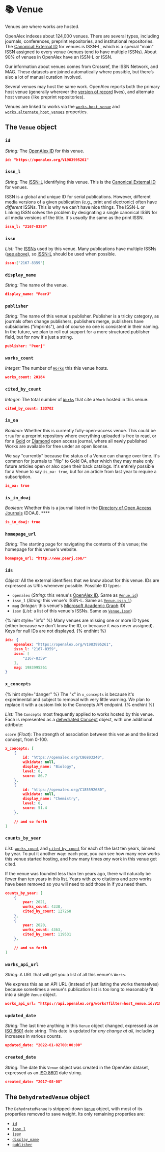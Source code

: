 # 📚 Venue

Venues are where works are hosted.

OpenAlex indexes about 124,000 venues. There are several types, including journals, conferences, preprint repositories, and institutional repositories. The [Canonical External ID](./#canonical-external-ids) for venues is ISSN-L, which is a special "main" ISSN assigned to every venue (venues tend to have multiple ISSNs). About 90% of venues in OpenAlex have an ISSN-L or ISSN.

Our information about venues comes from Crossref, the ISSN Network, and MAG. These datasets are joined automatically where possible, but there’s also a lot of manual curation involved.

Several venues may host the same work. OpenAlex reports both the primary host venue (generally wherever the [version of record](https://en.wikipedia.org/wiki/Version\_of\_record) lives), and alternate host venues (like preprint repositories).

Venues are linked to works via the [`works.host_venue`](work.md#host\_venue) and [`works.alternate_host_venues`](work.md#alternate\_host\_venues) properties.

## The `Venue` object

### `id`

_String:_ The [OpenAlex ID](./#the-openalex-id) for this venue.

```json
id: "https://openalex.org/V1983995261"
```

### `issn_l`

_String:_ The [ISSN-L](https://en.wikipedia.org/wiki/International\_Standard\_Serial\_Number#Linking\_ISSN) identifying this venue. This is the [Canonical External ID](./#canonical-external-ids) for venues.

ISSN is a global and unique ID for serial publications. However, different media versions of a given publication (e.g., print and electronic) often have _different_ ISSNs. This is why we can't have nice things. The ISSN-L or Linking ISSN solves the problem by designating a single canonical ISSN for all media versions of the title. It's _usually_ the same as the print ISSN.

```json
issn_l: "2167-8359"
```

### `issn`

_List:_ The [ISSNs](https://en.wikipedia.org/wiki/International\_Standard\_Serial\_Number) used by this venue. Many publications have multiple ISSNs ([see above](venue.md#issn\_l)), so [ISSN-L](venue.md#issn\_l) should be used when possible.

```json
issn:["2167-8359"]
```

### `display_name`

_String:_ The name of the venue.

```json
display_name: "PeerJ"
```

### `publisher`

_String:_ The name of this venue's publisher. Publisher is a tricky category, as journals often change publishers, publishers merge, publishers have subsidiaries ("imprints"), and of course no one is consistent in their naming. In the future, we plan to roll out support for a more structured publisher field, but for now it's just a string.

```json
publisher: "Peerj"
```

### `works_count`

_Integer:_ The number of [`Works`](work.md) this this venue hosts.

```json
works_count: 20184 
```

### `cited_by_count`

_Integer:_ The total number of [`Works`](work.md) that cite a `Work` hosted in this venue.

```json
cited_by_count: 133702 
```

### `is_oa`

_Boolean:_ Whether this is currently fully-open-access venue. This could be `true` for a preprint repository where everything uploaded is free to read, or for a [Gold](https://en.wikipedia.org/wiki/Open\_access#Colour\_naming\_system) or [Diamond](https://en.wikipedia.org/wiki/Diamond\_open\_access) open access journal, where all newly published Works are available for free under an open license.

We say "currently" because the status of a Venue can change over time. It's common for journals to "flip" to Gold OA, after which they may make only future articles open or also open their back catalogs. It's entirely possible for a Venue to say `is_oa: true`, but for an article from last year to require a subscription.

```json
is_oa: true 
```

### `is_in_doaj`

_Boolean:_ Whether this is a journal listed in the [Directory of Open Access Journals](https://doaj.org/) (DOAJ). ****&#x20;

```json
is_in_doaj: true 
```

### `homepage_url`

_String:_ The starting page for navigating the contents of this venue; the homepage for this venue's website.

```json
homepage_url: "http://www.peerj.com/" 
```

### `ids`

_Object:_ All the external identifiers that we know about for this venue. IDs are expressed as URIs whenever possible. Possible ID types:

* `openalex` (_String:_ this venue's [OpenAlex ID](./#the-openalex-id). Same as [`Venue.id`](venue.md#id))
* `issn_l` (_String:_ this venue's ISSN-L. Same as [`Venue.issn_l`](venue.md#issn\_l))
* `mag`  (_Integer:_ this venue's [Microsoft Academic Graph](https://www.microsoft.com/en-us/research/project/microsoft-academic-graph/) ID)
* `issn` (_List:_ a list of this venue's ISSNs. Same as [`Venue.issn`](venue.md#issn))

{% hint style="info" %}
Many venues are missing one or more ID types (either because we don't know the ID, or because it was never assigned). Keys for null IDs are not displayed.
{% endhint %}

```json
ids: {
    openalex: "https://openalex.org/V1983995261",
    issn_l: "2167-8359",
    issn: [
        "2167-8359"
    ],
    mag: 1983995261
}
```

### `x_concepts`

{% hint style="danger" %}
The "x" in `x_concepts` is because it's experimental and subject to removal with very little warning. We plan to replace it with a custom link to the Concepts API endpoint.&#x20;
{% endhint %}

_List:_ The `Concepts` most frequently applied to works hosted by this venue. Each is represented as a [dehydrated Concept](concept.md#the-dehydratedconcept-object) object, with one additional attribute:

`score` (_Float_): The strength of association between this venue and the listed concept, from 0-100.

```json
x_concepts: [
    {
        id: "https://openalex.org/C86803240",
        wikidata: null,
        display_name: "Biology",
        level: 0,
        score: 86.7
    },
    {
        id: "https://openalex.org/C185592680",
        wikidata: null,
        display_name: "Chemistry",
        level: 0,
        score: 51.4
    },
    
    // and so forth
]
```

### `counts_by_year`

_List:_ [`works_count`](venue.md#works\_count) and [`cited_by_count`](venue.md#cited\_by\_count) for each of the last ten years, binned by year. To put it another way: each year, you can see how many new works this venue started hosting, and how many times _any_ work in this venue got cited.

If the venue was founded less than ten years ago, there will naturally be fewer than ten years in this list. Years with zero citations and zero works have been removed so you will need to add those  in if you need them.

```json
counts_by_year: [
    {
        year: 2021,
        works_count: 4338,
        cited_by_count: 127268
    },
    {
        year: 2020,
        works_count: 4363,
        cited_by_count: 119531
    },
    
    // and so forth
]
```



### `works_api_url`

_String:_ A URL that will get you a list of all this venue's `Works`.

We express this as an API URL (instead of just listing the works themselves) because sometimes a venue's publication list is too long to reasonably fit into a single `Venue` object.

```json
works_api_url: "https://api.openalex.org/works?filter=host_venue.id:V1983995261",
```



### `updated_date`

_String:_ The last time anything in this `Venue` object changed, expressed as an [ISO 8601](https://en.wikipedia.org/wiki/ISO\_8601) date string. This date is updated for _any change at all_, including increases in various counts.

```json
updated_date: "2022-01-02T00:00:00"
```

### `created_date`

_String:_ The date this `Venue` object was created in the OpenAlex dataset, expressed as an [ISO 8601](https://en.wikipedia.org/wiki/ISO\_8601) date string.&#x20;

```json
created_date: "2017-08-08"
```

## The `DehydratedVenue` object

The `DehydratedVenue` is stripped-down [`Venue`](venue.md#the-venue-object) object, with most of its properties removed to save weight. Its only remaining properties are:

* [`id`](venue.md#id)
* [`issn_l`](venue.md#issn\_l)
* [`issn`](venue.md#issn)
* [`display_name`](venue.md#display\_name)
* [`publisher`](venue.md#publisher)
